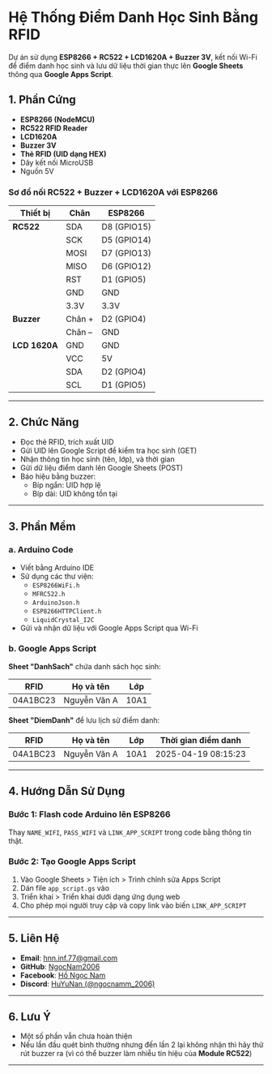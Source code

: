 # Hệ Thống Điểm Danh Học Sinh Bằng RFID

Dự án sử dụng **ESP8266 + RC522 + LCD1620A + Buzzer 3V**, kết nối Wi-Fi để điểm danh học sinh và lưu dữ liệu thời gian thực lên **Google Sheets** thông qua **Google Apps Script**.

## 1. Phần Cứng

- **ESP8266 (NodeMCU)**
- **RC522 RFID Reader**
- **LCD1620A**
- **Buzzer 3V**
- **Thẻ RFID (UID dạng HEX)**
- Dây kết nối MicroUSB
- Nguồn 5V

### Sơ đồ nối RC522 + Buzzer + LCD1620A với ESP8266

| Thiết bị     | Chân        | ESP8266         |
|--------------|-------------|-----------------|
| **RC522**    | SDA         | D8 (GPIO15)     |
|              | SCK         | D5 (GPIO14)     |
|              | MOSI        | D7 (GPIO13)     |
|              | MISO        | D6 (GPIO12)     |
|              | RST         | D1 (GPIO5)      |
|              | GND         | GND             |
|              | 3.3V        | 3.3V            |
| **Buzzer**   | Chân +      | D2 (GPIO4)      |
|              | Chân –      | GND             |
|**LCD 1620A** | GND         | GND             |
|              | VCC         | 5V              |
|              | SDA         | D2 (GPIO4)      |
|              | SCL         | D1 (GPIO5)      |

---

## 2. Chức Năng

- Đọc thẻ RFID, trích xuất UID
- Gửi UID lên Google Script để kiểm tra học sinh (GET)
- Nhận thông tin học sinh (tên, lớp), và thời gian
- Gửi dữ liệu điểm danh lên Google Sheets (POST)
- Báo hiệu bằng buzzer:
  - Bíp ngắn: UID hợp lệ
  - Bíp dài: UID không tồn tại

---

## 3. Phần Mềm

### a. Arduino Code

- Viết bằng Arduino IDE
- Sử dụng các thư viện:
  - `ESP8266WiFi.h`
  - `MFRC522.h`
  - `ArduinoJson.h`
  - `ESP8266HTTPClient.h`
  - `LiquidCrystal_I2C`
- Gửi và nhận dữ liệu với Google Apps Script qua Wi-Fi

### b. Google Apps Script

**Sheet "DanhSach"** chứa danh sách học sinh:

| RFID       | Họ và tên     | Lớp   |
|------------|----------------|--------|
| 04A1BC23   | Nguyễn Văn A   | 10A1  |

**Sheet "DiemDanh"** để lưu lịch sử điểm danh:

| RFID       | Họ và tên     | Lớp   | Thời gian điểm danh         |
|------------|----------------|--------|------------------------------|
| 04A1BC23   | Nguyễn Văn A   | 10A1  | 2025-04-19 08:15:23         |

---

## 4. Hướng Dẫn Sử Dụng

### Bước 1: Flash code Arduino lên ESP8266  
Thay `NAME_WIFI`, `PASS_WIFI` và `LINK_APP_SCRIPT` trong code bằng thông tin thật.

### Bước 2: Tạo Google Apps Script

1. Vào Google Sheets > Tiện ích > Trình chỉnh sửa Apps Script
2. Dán file `app_script.gs` vào
3. Triển khai > Triển khai dưới dạng ứng dụng web
4. Cho phép mọi người truy cập và copy link vào biến `LINK_APP_SCRIPT`

---
## 5. Liên Hệ

- **Email**: [hnn.inf.77@gmail.com](mailto:hnn.inf.77@gmail.com)
- **GitHub**: [NgocNam2006](https://github.com/NgocNam2006)
- **Facebook**: [Hồ Ngọc Nam](https://facebook.com/namdz.pro.2006)
- **Discord**: [HuYuNan (@ngocnamm_2006)](https://discord.gg/QMfA6kVY)
--- 
## 6. Lưu Ý
- Một số phần vẫn chưa hoàn thiện
- Nếu lần đầu quét bình thường nhưng đến lần 2 lại không nhận thì hãy thử rút buzzer ra (vì có thể buzzer làm nhiễu tín hiệu của **Module RC522**)

---
